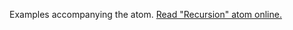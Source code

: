 

Examples accompanying the atom.
[Read "Recursion" atom online.](https://stepik.org/lesson/107902/step/1)
